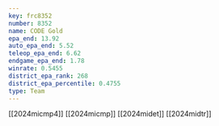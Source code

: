 ```yaml
---
key: frc8352
number: 8352
name: CODE Gold
epa_end: 13.92
auto_epa_end: 5.52
teleop_epa_end: 6.62
endgame_epa_end: 1.78
winrate: 0.5455
district_epa_rank: 268
district_epa_percentile: 0.4755
type: Team
---
```

[[2024micmp4]]
[[2024micmp]]
[[2024midet]]
[[2024midtr]]
